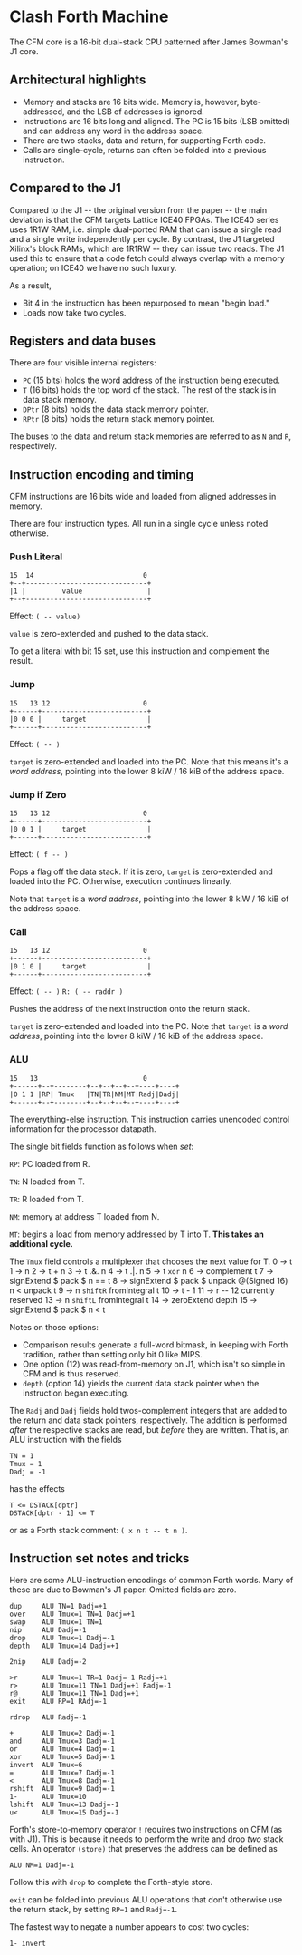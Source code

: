 Clash Forth Machine
===================

The CFM core is a 16-bit dual-stack CPU patterned after James Bowman's J1 core.

## Architectural highlights

- Memory and stacks are 16 bits wide. Memory is, however, byte-addressed, and
  the LSB of addresses is ignored.
- Instructions are 16 bits long and aligned. The PC is 15 bits (LSB omitted) and
  can address any word in the address space.
- There are two stacks, data and return, for supporting Forth code.
- Calls are single-cycle, returns can often be folded into a previous
  instruction.

## Compared to the J1

Compared to the J1 -- the original version from the paper -- the main deviation
is that the CFM targets Lattice ICE40 FPGAs. The ICE40 series uses 1R1W RAM,
i.e. simple dual-ported RAM that can issue a single read and a single write
independently per cycle. By contrast, the J1 targeted Xilinx's block RAMs, which
are 1R1RW -- they can issue two reads. The J1 used this to ensure that a code
fetch could always overlap with a memory operation; on ICE40 we have no such
luxury.

As a result,

- Bit 4 in the instruction has been repurposed to mean "begin load."
- Loads now take two cycles.

## Registers and data buses

There are four visible internal registers:

- `PC` (15 bits) holds the word address of the instruction being executed.
- `T` (16 bits) holds the top word of the stack. The rest of the stack is in
  data stack memory.
- `DPtr` (8 bits) holds the data stack memory pointer.
- `RPtr` (8 bits) holds the return stack memory pointer.

The buses to the data and return stack memories are referred to as `N` and `R`,
respectively.

## Instruction encoding and timing

CFM instructions are 16 bits wide and loaded from aligned addresses in memory.

There are four instruction types. All run in a single cycle unless noted
otherwise.

### Push Literal

    15  14                           0
    +--+------------------------------+
    |1 |         value                |
    +--+------------------------------+

Effect: `( -- value)`

`value` is zero-extended and pushed to the data stack.

To get a literal with bit 15 set, use this instruction and complement the
result.

### Jump

    15   13 12                       0
    +------+--------------------------+
    |0 0 0 |     target               |
    +------+--------------------------+

Effect: `( -- )`

`target` is zero-extended and loaded into the PC. Note that this means it's a
*word address*, pointing into the lower 8 kiW / 16 kiB of the address space.

### Jump if Zero

    15   13 12                       0
    +------+--------------------------+
    |0 0 1 |     target               |
    +------+--------------------------+

Effect: `( f -- )`

Pops a flag off the data stack. If it is zero, `target` is zero-extended and
loaded into the PC. Otherwise, execution continues linearly.

Note that `target` is a *word address*, pointing into the lower 8 kiW / 16 kiB
of the address space.

### Call

    15   13 12                       0
    +------+--------------------------+
    |0 1 0 |     target               |
    +------+--------------------------+

Effect: `( -- )` `R: ( -- raddr )`

Pushes the address of the next instruction onto the return stack.

`target` is zero-extended and loaded into the PC.  Note that `target` is a *word
address*, pointing into the lower 8 kiW / 16 kiB of the address space.

### ALU

    15   13                          0
    +------+--+--------+--+--+--+--+----+----+
    |0 1 1 |RP| Tmux   |TN|TR|NM|MT|Radj|Dadj|
    +------+--+--------+--+--+--+--+----+----+

The everything-else instruction. This instruction carries unencoded control
information for the processor datapath.

The single bit fields function as follows when *set*:

`RP`: PC loaded from R.

`TN`: N loaded from T.

`TR`: R loaded from T.

`NM`: memory at address T loaded from N.

`MT`: begins a load from memory addressed by T into T. **This takes an
additional cycle.**

The `Tmux` field controls a multiplexer that chooses the next value for T.
    0 -> t
    1 -> n
    2 -> t + n
    3 -> t .&. n
    4 -> t .|. n
    5 -> t `xor` n
    6 -> complement t
    7 -> signExtend $ pack $ n == t
    8 -> signExtend $ pack $ unpack @(Signed 16) n < unpack t
    9 -> n `shiftR` fromIntegral t
    10 -> t - 1
    11 -> r
    -- 12 currently reserved
    13 -> n `shiftL` fromIntegral t
    14 -> zeroExtend depth
    15 -> signExtend $ pack $ n < t

Notes on those options:

- Comparison results generate a full-word bitmask, in keeping with Forth
  tradition, rather than setting only bit 0 like MIPS.
- One option (12) was read-from-memory on J1, which isn't so simple in CFM and
  is thus reserved.
- `depth` (option 14) yields the current data stack pointer when the instruction
  began executing.

The `Radj` and `Dadj` fields hold twos-complement integers that are added to the
return and data stack pointers, respectively. The addition is performed *after*
the respective stacks are read, but *before* they are written. That is, an
ALU instruction with the fields

    TN = 1
    Tmux = 1
    Dadj = -1

has the effects

    T <= DSTACK[dptr]
    DSTACK[dptr - 1] <= T

or as a Forth stack comment: `( x n t -- t n )`.

## Instruction set notes and tricks

Here are some ALU-instruction encodings of common Forth words. Many of these are
due to Bowman's J1 paper. Omitted fields are zero.

    dup     ALU TN=1 Dadj=+1
    over    ALU Tmux=1 TN=1 Dadj=+1
    swap    ALU Tmux=1 TN=1
    nip     ALU Dadj=-1
    drop    ALU Tmux=1 Dadj=-1
    depth   ALU Tmux=14 Dadj=+1

    2nip    ALU Dadj=-2

    >r      ALU Tmux=1 TR=1 Dadj=-1 Radj=+1
    r>      ALU Tmux=11 TN=1 Dadj=+1 Radj=-1
    r@      ALU Tmux=11 TN=1 Dadj=+1
    exit    ALU RP=1 RAdj=-1

    rdrop   ALU Radj=-1

    +       ALU Tmux=2 Dadj=-1
    and     ALU Tmux=3 Dadj=-1
    or      ALU Tmux=4 Dadj=-1
    xor     ALU Tmux=5 Dadj=-1
    invert  ALU Tmux=6
    =       ALU Tmux=7 Dadj=-1
    <       ALU Tmux=8 Dadj=-1
    rshift  ALU Tmux=9 Dadj=-1
    1-      ALU Tmux=10
    lshift  ALU Tmux=13 Dadj=-1
    u<      ALU Tmux=15 Dadj=-1

Forth's store-to-memory operator `!` requires two instructions on CFM (as with
J1). This is because it needs to perform the write and drop *two* stack cells.
An operator `(store)` that preserves the address can be defined as

    ALU NM=1 Dadj=-1

Follow this with `drop` to complete the Forth-style store.

`exit` can be folded into previous ALU operations that don't otherwise use the
return stack, by setting `RP=1` and `Radj=-1`.

The fastest way to negate a number appears to cost two cycles:

    1- invert
